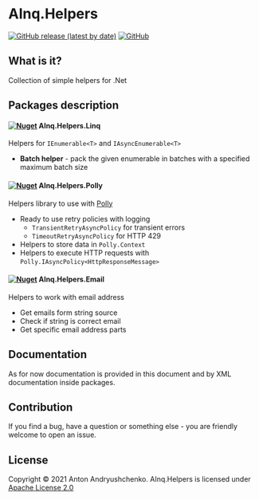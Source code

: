 # AInq.Helpers

[![GitHub release (latest by date)](https://img.shields.io/github/v/release/andryushchenko/AInq.Helpers)](https://github.com/andryushchenko/AInq.Helpers/releases) [![GitHub](https://img.shields.io/github/license/andryushchenko/AInq.Helpers)](LICENSE)

## What is it?

Collection of simple helpers for .Net

## Packages description
#### [![Nuget](https://img.shields.io/nuget/v/AInq.Helpers.Linq)](https://www.nuget.org/packages/AInq.Helpers.Linq/) AInq.Helpers.Linq

Helpers for `IEnumerable<T>` and `IAsyncEnumerable<T>`

- **Batch helper** - pack the given enumerable in batches with a specified maximum batch size

#### [![Nuget](https://img.shields.io/nuget/v/AInq.Helpers.Polly)](https://www.nuget.org/packages/AInq.Helpers.Polly/) AInq.Helpers.Polly

Helpers library to use with [Polly](https://github.com/App-vNext/Polly)

- Ready to use retry policies with logging
  - `TransientRetryAsyncPolicy` for transient errors
  - `TimeoutRetryAsyncPolicy` for HTTP 429
- Helpers to store data in `Polly.Context`
- Helpers to execute HTTP requests with `Polly.IAsyncPolicy<HttpResponseMessage>`

#### [![Nuget](https://img.shields.io/nuget/v/AInq.Helpers.Email)](https://www.nuget.org/packages/AInq.Helpers.Email/) AInq.Helpers.Email

Helpers to work with email address

- Get emails form string source
- Check if string is correct email 
- Get specific email address parts

## Documentation

As for now documentation is provided in this document and by XML documentation inside packages.

## Contribution

If you find a bug, have a question or something else - you are friendly welcome to open an issue.

## License

Copyright © 2021 Anton Andryushchenko. AInq.Helpers is licensed under [Apache License 2.0](LICENSE)
